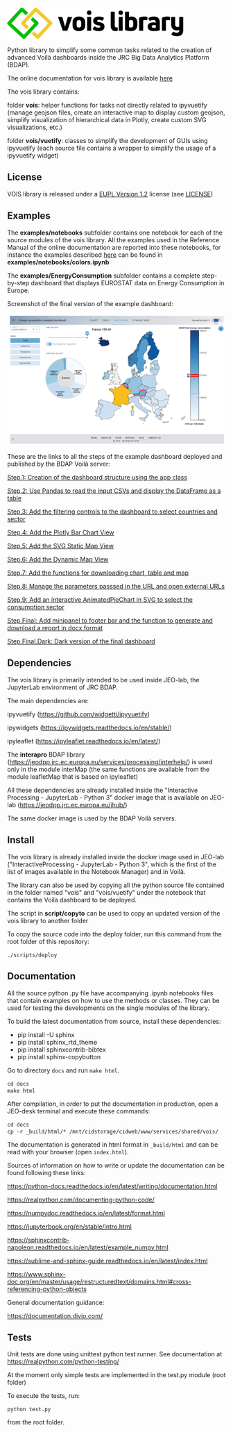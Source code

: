 ![logo](./docs/figures/vois_horizontal_small.png)

Python library to simplify some common tasks related to the creation of advanced Voilà dashboards inside the JRC Big Data Analytics Platform (BDAP).

The online documentation for vois library is available [here](https://jeodpp.jrc.ec.europa.eu/services/shared/vois/)

The vois library contains:

folder **vois**: helper functions for tasks not directly related to ipyvuetify (manage geojson files, create an interactive map to display custom geojson, simplify visualization of hierarchical data in Plotly, create custom SVG visualizations, etc.)

folder **vois/vuetify**: classes to simplify the development of GUIs using ipyvuetify (each source file contains a wrapper to simplify the usage of a ipyvuetify widget)


## License

VOIS library is released under a
[EUPL Version 1.2](https://joinup.ec.europa.eu/collection/eupl/eupl-text-eupl-12) license (see
[LICENSE](LICENSE))


## Examples

The **examples/notebooks** subfolder contains one notebook for each of the source modules of the vois library. All the examples used in the Reference Manual of the online documentation are reported into these notebooks, for instance the examples described [here](https://jeodpp.jrc.ec.europa.eu/services/shared/vois/3.1_referenceGeneral.html#module-colors) can be found in **examples/notebooks/colors.ipynb**

The **examples/EnergyConsumption** subfolder contains a complete step-by-step dashboard that displays EUROSTAT data on Energy Consumption in Europe.

Screenshot of the final version of the example dashboard:

![screenshot](./docs/figures/EnergyConsumptionScreenshot.png)

These are the links to all the steps of the example dashboard deployed and published by the BDAP Voilà server:

[Step.1: Creation of the dashboard structure using the app class](https://jeodpp.jrc.ec.europa.eu/eu/dashboard/voila/render/Vaas/EnergyConsumption/EnergyConsumption.1.ipynb)

[Step.2: Use Pandas to read the input CSVs and display the DataFrame as a table](https://jeodpp.jrc.ec.europa.eu/eu/dashboard/voila/render/Vaas/EnergyConsumption/EnergyConsumption.2.ipynb)

[Step.3: Add the filtering controls to the dashboard to select countries and sector](https://jeodpp.jrc.ec.europa.eu/eu/dashboard/voila/render/Vaas/EnergyConsumption/EnergyConsumption.3.ipynb)

[Step.4: Add the Plotly Bar Chart View](https://jeodpp.jrc.ec.europa.eu/eu/dashboard/voila/render/Vaas/EnergyConsumption/EnergyConsumption.4.ipynb)

[Step.5: Add the SVG Static Map View](https://jeodpp.jrc.ec.europa.eu/eu/dashboard/voila/render/Vaas/EnergyConsumption/EnergyConsumption.5.ipynb)

[Step.6: Add the Dynamic Map View](https://jeodpp.jrc.ec.europa.eu/eu/dashboard/voila/render/Vaas/EnergyConsumption/EnergyConsumption.6.ipynb)

[Step.7: Add the functions for downloading chart, table and map](https://jeodpp.jrc.ec.europa.eu/eu/dashboard/voila/render/Vaas/EnergyConsumption/EnergyConsumption.7.ipynb)

[Step.8: Manage the parameters passsed in the URL and open external URLs](https://jeodpp.jrc.ec.europa.eu/eu/dashboard/voila/render/Vaas/EnergyConsumption/EnergyConsumption.8.ipynb)

[Step.9: Add an interactive AnimatedPieChart in SVG to select the consumption sector](https://jeodpp.jrc.ec.europa.eu/eu/dashboard/voila/render/Vaas/EnergyConsumption/EnergyConsumption.9.ipynb)

[Step.Final: Add minipanel to footer bar and the function to generate and download a report in docx format](https://jeodpp.jrc.ec.europa.eu/eu/dashboard/voila/render/Vaas/EnergyConsumption/EnergyConsumption.Final.ipynb)

[Step.Final.Dark: Dark version of the final dashboard](https://jeodpp.jrc.ec.europa.eu/eu/dashboard/voila/render/Vaas/EnergyConsumption/EnergyConsumption.Final.ThemeDark.ipynb)


## Dependencies

The vois library is primarily intended to be used inside JEO-lab, the JupyterLab environment of JRC BDAP.

The main dependencies are:

ipyvuetify (https://github.com/widgetti/ipyvuetify)

ipywidgets (https://ipywidgets.readthedocs.io/en/stable/)

ipyleaflet (https://ipyleaflet.readthedocs.io/en/latest/)

The **interapro** BDAP library (https://jeodpp.jrc.ec.europa.eu/services/processing/interhelp/) is used only in the module interMap (the same functions are available from the module leafletMap that is based on ipyleaflet)

All these dependencies are already installed inside the "Interactive Processing - JupyterLab - Python 3" docker image that is available on JEO-lab (https://jeodpp.jrc.ec.europa.eu/jhub/)

The same docker image is used by the BDAP Voilà servers.

## Install

The vois library is already installed inside the docker image used in JEO-lab ("InteractiveProcessing - JupyterLab - Python 3", which is the first of the list of images available in the Notebook Manager) and in Voilà.

The library can also be used by copying all the python source file contained in the folder named "vois" and "vois/vuetify" under the notebook that contains the Voilà dashboard to be deployed. 

The script in **script/copyto** can be used to copy an updated version of the vois library to another folder

To copy the source code into the deploy folder, run this command from the root folder of this repository:

```
./scripts/deploy
```


## Documentation

All the source python .py file have accompanying .ipynb notebooks files that contain examples on how to use the methods or classes. They can be used for testing the developments on the single modules of the library.

To build the latest documentation from source, install these dependencies:

* pip install -U sphinx
* pip install sphinx_rtd_theme
* pip install sphinxcontrib-bibtex
* pip install sphinx-copybutton

Go to directory `docs` and run `make html`.

```
cd docs
make html
```

After compilation, in order to put the documentation in production, open a JEO-desk terminal and execute these commands:


```
cd docs
cp -r _build/html/* /mnt/cidstorage/cidweb/www/services/shared/vois/
```


The documentation is generated in html format in `_build/html` and can be read with your browser (open `index.html`).

Sources of information on how to write or update the documentation can be found following these links:

https://python-docs.readthedocs.io/en/latest/writing/documentation.html

https://realpython.com/documenting-python-code/

https://numpydoc.readthedocs.io/en/latest/format.html

https://jupyterbook.org/en/stable/intro.html

https://sphinxcontrib-napoleon.readthedocs.io/en/latest/example_numpy.html

https://sublime-and-sphinx-guide.readthedocs.io/en/latest/index.html

https://www.sphinx-doc.org/en/master/usage/restructuredtext/domains.html#cross-referencing-python-objects

General documentation guidance:

https://documentation.divio.com/


## Tests

Unit tests are done using unittest python test runner. See documentation at https://realpython.com/python-testing/

At the moment only simple tests are implemented in the test.py module (root folder)

To execute the tests, run:

```
python test.py
```

from the root folder.
